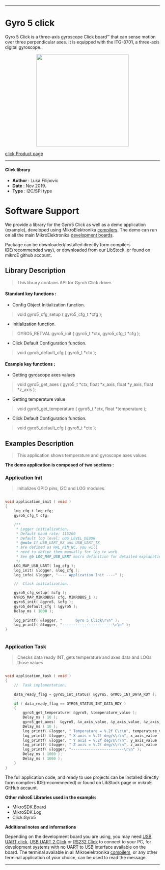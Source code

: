  

---
# Gyro 5 click

Gyro 5 Click is a three-axis gyroscope Click board™ that can sense motion over three perpendicular axes. It is equipped with the ITG-3701, a three-axis digital gyroscope. 

<p align="center">
  <img src="https://download.mikroe.com/images/click_for_ide/gyro5_click.png" height=300px>
</p>

[click Product page](https://www.mikroe.com/gyro-5-click)

---


#### Click library 

- **Author**        : Luka Filipovic
- **Date**          : Nov 2019.
- **Type**          : I2C/SPI type


# Software Support

We provide a library for the Gyro5 Click 
as well as a demo application (example), developed using MikroElektronika 
[compilers](https://shop.mikroe.com/compilers). 
The demo can run on all the main MikroElektronika [development boards](https://shop.mikroe.com/development-boards).

Package can be downloaded/installed directly form compilers IDE(recommended way), or downloaded from our LibStock, or found on mikroE github account. 

## Library Description

> This library contains API for Gyro5 Click driver.

#### Standard key functions :

- Config Object Initialization function.
> void gyro5_cfg_setup ( gyro5_cfg_t *cfg ); 
 
- Initialization function.
> GYRO5_RETVAL gyro5_init ( gyro5_t *ctx, gyro5_cfg_t *cfg );

- Click Default Configuration function.
> void gyro5_default_cfg ( gyro5_t *ctx );


#### Example key functions :

- Getting gyroscope axes values
> void gyro5_get_axes ( gyro5_t *ctx, float *x_axis, float *y_axis, float *z_axis );
 
- Getting temperature value
> void gyro5_get_temperature ( gyro5_t *ctx, float *temperature );

- Click Default Configuration function.
> void gyro5_default_cfg ( gyro5_t *ctx );

## Examples Description

> This application shows temperature and gyroscope axes values

**The demo application is composed of two sections :**

### Application Init 

> Initializes GPIO pins, I2C and LOG modules.

```c

void application_init ( void )
{
    log_cfg_t log_cfg;
    gyro5_cfg_t cfg;

    /** 
     * Logger initialization.
     * Default baud rate: 115200
     * Default log level: LOG_LEVEL_DEBUG
     * @note If USB_UART_RX and USB_UART_TX 
     * are defined as HAL_PIN_NC, you will 
     * need to define them manually for log to work. 
     * See @b LOG_MAP_USB_UART macro definition for detailed explanation.
     */
    LOG_MAP_USB_UART( log_cfg );
    log_init( &logger, &log_cfg );
    log_info( &logger, "---- Application Init ----" );

    //  Click initialization.

    gyro5_cfg_setup( &cfg );
    GYRO5_MAP_MIKROBUS( cfg, MIKROBUS_1 );
    gyro5_init( &gyro5, &cfg );
    gyro5_default_cfg ( &gyro5 );
    Delay_ms ( 1000 );
    
    log_printf( &logger, "      Gyro 5 Click\r\n" );
    log_printf( &logger, "-----------------------\r\n" );
}
  
```

### Application Task

> Checks data ready INT, gets temperature and axes data and LOGs those values

```c

void application_task ( void )
{
    //  Task implementation.
    
    data_ready_flag = gyro5_int_status( &gyro5, GYRO5_INT_DATA_RDY );
    
    if ( data_ready_flag == GYRO5_STATUS_INT_DATA_RDY )
    {
        gyro5_get_temperature( &gyro5, &temperature_value );
        Delay_ms ( 10 );
        gyro5_get_axes(  &gyro5, &x_axis_value, &y_axis_value, &z_axis_value );
        Delay_ms ( 10 );
        log_printf( &logger, " Temperature = %.2f C\r\n", temperature_value );
        log_printf( &logger, " X axis = %.2f deg/s\r\n", x_axis_value );
        log_printf( &logger, " Y axis = %.2f deg/s\r\n", y_axis_value );
        log_printf( &logger, " Z axis = %.2f deg/s\r\n", z_axis_value );
        log_printf( &logger, "------------------------\r\n" );
        Delay_ms ( 1000 );
        Delay_ms ( 1000 );
    }
}  

``` 

The full application code, and ready to use projects can be  installed directly form compilers IDE(recommneded) or found on LibStock page or mikroE GitHub accaunt.

**Other mikroE Libraries used in the example:** 

- MikroSDK.Board
- MikroSDK.Log
- Click.Gyro5

**Additional notes and informations**

Depending on the development board you are using, you may need 
[USB UART click](https://shop.mikroe.com/usb-uart-click), 
[USB UART 2 Click](https://shop.mikroe.com/usb-uart-2-click) or 
[RS232 Click](https://shop.mikroe.com/rs232-click) to connect to your PC, for 
development systems with no UART to USB interface available on the board. The 
terminal available in all Mikroelektronika 
[compilers](https://shop.mikroe.com/compilers), or any other terminal application 
of your choice, can be used to read the message.



---
